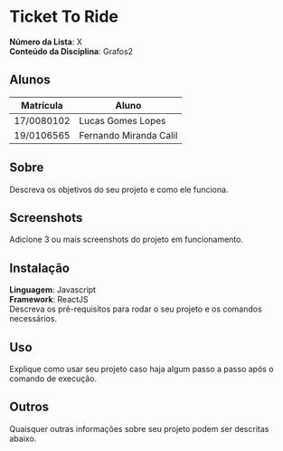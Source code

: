 # Ticket To Ride

**Número da Lista**: X<br>
**Conteúdo da Disciplina**: Grafos2<br>

## Alunos
|Matrícula | Aluno |
| -- | -- |
| 17/0080102  |  Lucas Gomes Lopes |
| 19/0106565  |  Fernando Miranda Calil |

## Sobre 
Descreva os objetivos do seu projeto e como ele funciona. 

## Screenshots
Adicione 3 ou mais screenshots do projeto em funcionamento.

## Instalação 
**Linguagem**: Javascript<br>
**Framework**: ReactJS<br>
Descreva os pré-requisitos para rodar o seu projeto e os comandos necessários.

## Uso 
Explique como usar seu projeto caso haja algum passo a passo após o comando de execução.

## Outros 
Quaisquer outras informações sobre seu projeto podem ser descritas abaixo.




